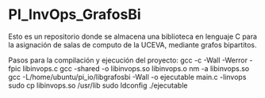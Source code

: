 # PI_InvOps_GrafosBi
Esto es un repositorio donde se almacena una biblioteca en lenguaje C para la asignación de salas de computo de la UCEVA, mediante grafos bipartitos.

Pasos para la compilación y ejecución del proyecto:
gcc -c -Wall -Werror -fpic libinvops.c
gcc -shared -o libinvops.so  libinvops.o
nm -a libinvops.so
gcc -L/home/ubuntu/pi_io/libgrafosbi -Wall -o ejecutable main.c -linvops
sudo cp libinvops.so /usr/lib
sudo ldconfig
./ejecutable
